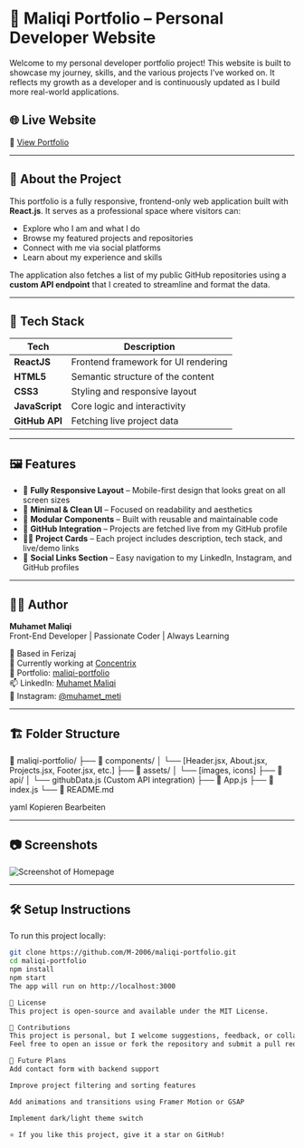 # 💼 Maliqi Portfolio – Personal Developer Website

Welcome to my personal developer portfolio project! This website is built to showcase my journey, skills, and the various projects I’ve worked on. It reflects my growth as a developer and is continuously updated as I build more real-world applications.

## 🌐 Live Website

🔗 [View Portfolio](https://m-2006.github.io/maliqi-portfolio/)

---

## 📌 About the Project

This portfolio is a fully responsive, frontend-only web application built with **React.js**. It serves as a professional space where visitors can:

- Explore who I am and what I do
- Browse my featured projects and repositories
- Connect with me via social platforms
- Learn about my experience and skills

The application also fetches a list of my public GitHub repositories using a **custom API endpoint** that I created to streamline and format the data.

---

## 🧰 Tech Stack

| Tech         | Description                         |
|--------------|-------------------------------------|
| **ReactJS**  | Frontend framework for UI rendering |
| **HTML5**    | Semantic structure of the content   |
| **CSS3**     | Styling and responsive layout       |
| **JavaScript** | Core logic and interactivity      |
| **GitHub API** | Fetching live project data         |

---

## 🖼️ Features

- 🎯 **Fully Responsive Layout** – Mobile-first design that looks great on all screen sizes
- 🎨 **Minimal & Clean UI** – Focused on readability and aesthetics
- 🧩 **Modular Components** – Built with reusable and maintainable code
- 📡 **GitHub Integration** – Projects are fetched live from my GitHub profile
- 🧑‍💻 **Project Cards** – Each project includes description, tech stack, and live/demo links
- 🔗 **Social Links Section** – Easy navigation to my LinkedIn, Instagram, and GitHub profiles

---

## 🧑‍💼 Author

**Muhamet Maliqi**  
Front-End Developer | Passionate Coder | Always Learning

📍 Based in Ferizaj  
💼 Currently working at [Concentrix](https://www.concentrix.com/)  
🔗 Portfolio: [maliqi-portfolio](https://m-2006.github.io/maliqi-portfolio/)  
📫 LinkedIn: [Muhamet Maliqi](https://www.linkedin.com/in/muhamet-maliqi-77825a299)  
📸 Instagram: [@muhamet_meti](https://www.instagram.com/muhamet_meti/)

---

## 🏗️ Folder Structure

📁 maliqi-portfolio/ ├── 📂 components/ │ └── [Header.jsx, About.jsx, Projects.jsx, Footer.jsx, etc.] ├── 📂 assets/ │ └── [images, icons] ├── 📂 api/ │ └── githubData.js (Custom API integration) ├── 📜 App.js ├── 📜 index.js └── 📜 README.md

yaml
Kopieren
Bearbeiten

---

## 📷 Screenshots

![Screenshot of Homepage](https://m-2006.github.io/maliqi-portfolio/assets/screenshot.png) <!-- Add screenshot if available -->

---

## 🛠️ Setup Instructions

To run this project locally:

```bash
git clone https://github.com/M-2006/maliqi-portfolio.git
cd maliqi-portfolio
npm install
npm start
The app will run on http://localhost:3000

📜 License
This project is open-source and available under the MIT License.

🙌 Contributions
This project is personal, but I welcome suggestions, feedback, or collaborations.
Feel free to open an issue or fork the repository and submit a pull request.

🚀 Future Plans
Add contact form with backend support

Improve project filtering and sorting features

Add animations and transitions using Framer Motion or GSAP

Implement dark/light theme switch

⭐ If you like this project, give it a star on GitHub!

